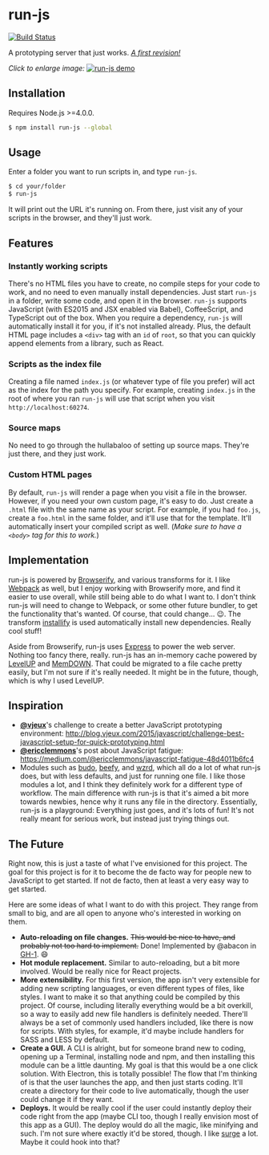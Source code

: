 # run-js

[![Build Status](https://travis-ci.org/remixz/run-js.svg)](https://travis-ci.org/remixz/run-js)

A prototyping server that just works. [*A first revision!*](#the-future)

*Click to enlarge image:*
[![run-js demo](https://s3.amazonaws.com/f.cl.ly/items/3V3Z1U1L0x352u032J2k/run-js-demo.gif)](https://s3.amazonaws.com/f.cl.ly/items/3V3Z1U1L0x352u032J2k/run-js-demo.gif)

## Installation

Requires Node.js >=4.0.0.

```bash
$ npm install run-js --global
```

## Usage

Enter a folder you want to run scripts in, and type `run-js`.

```bash
$ cd your/folder
$ run-js
```

It will print out the URL it's running on. From there, just visit any of your scripts in the browser, and they'll just work.

## Features

### Instantly working scripts

There's no HTML files you have to create, no compile steps for your code to work, and no need to even manually install dependencies. Just start `run-js` in a folder, write some code, and open it in the browser. `run-js` supports JavaScript (with ES2015 and JSX enabled via Babel), CoffeeScript, and TypeScript out of the box. When you require a dependency, `run-js` will automatically install it for you, if it's not installed already. Plus, the default HTML page includes a `<div>` tag with an `id` of `root`, so that you can quickly append elements from a library, such as React.

### Scripts as the index file

Creating a file named `index.js` (or whatever type of file you prefer) will act as the index for the path you specify. For example, creating `index.js` in the root of where you ran `run-js` will use that script when you visit `http://localhost:60274`.

### Source maps

No need to go through the hullabaloo of setting up source maps. They're just there, and they just work.

### Custom HTML pages

By default, `run-js` will render a page when you visit a file in the browser. However, if you need your own custom page, it's easy to do. Just create a `.html` file with the same name as your script. For example, if you had `foo.js`, create a `foo.html` in the same folder, and it'll use that for the template. It'll automatically insert your compiled script as well. (*Make sure to have a `<body>` tag for this to work.*)

## Implementation

run-js is powered by [Browserify](https://github.com/substack/node-browserify), and various transforms for it. I like [Webpack](https://github.com/webpack/webpack) as well, but I enjoy working with Browserify more, and find it easier to use overall, while still being able to do what I want to. I don't think run-js will need to change to Webpack, or some other future bundler, to get the functionality that's wanted. Of course, that could change... :wink:. The transform [installify](https://github.com/hughsk/installify) is used automatically install new dependencies. Really cool stuff!

Aside from Browserify, run-js uses [Express](https://github.com/strongloop/express) to power the web server. Nothing too fancy there, really. run-js has an in-memory cache powered by [LevelUP](https://github.com/Level/levelup) and [MemDOWN](https://github.com/level/memdown). That could be migrated to a file cache pretty easily, but I'm not sure if it's really needed. It might be in the future, though, which is why I used LevelUP.

## Inspiration

* [**@vjeux**](https://github.com/vjeux)'s challenge to create a better JavaScript prototyping environment: http://blog.vjeux.com/2015/javascript/challenge-best-javascript-setup-for-quick-prototyping.html
* [**@ericclemmons**](https://github.com/ericclemmons)'s post about JavaScript fatigue: https://medium.com/@ericclemmons/javascript-fatigue-48d4011b6fc4
* Modules such as [budo](https://github.com/mattdesl/budo), [beefy](https://github.com/chrisdickinson/beefy), and [wzrd](https://github.com/maxogden/wzrd), which all do a lot of what run-js does, but with less defaults, and just for running one file. I like those modules a lot, and I think they definitely work for a different type of workflow. The main difference with run-js is that it's aimed a bit more towards newbies, hence why it runs any file in the directory. Essentially, run-js is a playground: Everything just goes, and it's lots of fun! It's not really meant for serious work, but instead just trying things out.

## The Future

Right now, this is just a taste of what I've envisioned for this project. The goal for this project is for it to become the de facto way for people new to JavaScript to get started. If not de facto, then at least a very easy way to get started.

Here are some ideas of what I want to do with this project. They range from small to big, and are all open to anyone who's interested in working on them.

* **Auto-reloading on file changes.** ~~This would be nice to have, and probably not too hard to implement.~~ Done! Implemented by @abacon in [GH-1](https://github.com/remixz/run-js/pull/1). :smile:
* **Hot module replacement.** Similar to auto-reloading, but a bit more involved. Would be really nice for React projects.
* **More extensibility.** For this first version, the app isn't very extensible for adding new scripting languages, or even different types of files, like styles. I want to make it so that anything could be compiled by this project. Of course, including literally everything would be a bit overkill, so a way to easily add new file handlers is definitely needed. There'll always be a set of commonly used handlers included, like there is now for scripts. With styles, for example, it'd maybe include handlers for SASS and LESS by default.
* **Create a GUI.** A CLI is alright, but for someone brand new to coding, opening up a Terminal, installing node and npm, and then installing this module can be a little daunting. My goal is that this would be a one click solution. With Electron, this is totally possible! The flow that I'm thinking of is that the user launches the app, and then just starts coding. It'll create a directory for their code to live automatically, though the user could change it if they want.
* **Deploys.** It would be really cool if the user could instantly deploy their code right from the app (maybe CLI too, though I really envision most of this app as a GUI). The deploy would do all the magic, like minifying and such. I'm not sure where exactly it'd be stored, though. I like [surge](https://surge.sh) a lot. Maybe it could hook into that?
